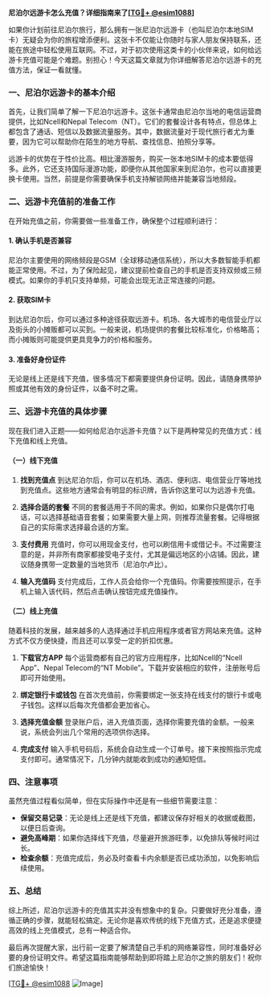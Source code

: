 **尼泊尔远游卡怎么充值？详细指南来了[[TG💪+ @esim1088](https://t.me/s/esim1088)]**

如果你计划前往尼泊尔旅行，那么拥有一张尼泊尔远游卡（也叫尼泊尔本地SIM卡）无疑会为你的旅程增添便利。这张卡不仅能让你随时与家人朋友保持联系，还能在旅途中轻松使用互联网。不过，对于初次使用这类卡的小伙伴来说，如何给远游卡充值可能是个难题。别担心！今天这篇文章就为你详细解答尼泊尔远游卡的充值方法，保证一看就懂。

### 一、尼泊尔远游卡的基本介绍

首先，让我们简单了解一下尼泊尔远游卡。这张卡通常由尼泊尔当地的电信运营商提供，比如Ncell和Nepal Telecom（NT）。它们的套餐设计各有特点，但总体上都包含了通话、短信以及数据流量服务。其中，数据流量对于现代旅行者尤为重要，因为它可以帮助你在陌生的地方导航、查找信息、拍照分享等。

远游卡的优势在于性价比高。相比漫游服务，购买一张本地SIM卡的成本要低得多。此外，它还支持国际漫游功能，即便你从其他国家来到尼泊尔，也可以直接更换卡使用。当然，前提是你需要确保手机支持解锁网络并能兼容当地频段。

### 二、远游卡充值前的准备工作

在开始充值之前，你需要做一些准备工作，确保整个过程顺利进行：

#### 1. 确认手机是否兼容
尼泊尔主要使用的网络频段是GSM（全球移动通信系统），所以大多数智能手机都能正常使用。不过，为了保险起见，建议提前检查自己的手机是否支持双频或三频模式。如果你的手机只支持单频，可能会出现无法正常连接的问题。

#### 2. 获取SIM卡
到达尼泊尔后，你可以通过多种途径获取远游卡。机场、各大城市的电信营业厅以及街头的小摊贩都可以买到。一般来说，机场提供的套餐比较标准化，价格略高；而小摊贩则可能提供更具竞争力的价格和服务。

#### 3. 准备好身份证件
无论是线上还是线下充值，很多情况下都需要提供身份证明。因此，请随身携带护照或其他有效的身份证件，以备不时之需。

### 三、远游卡充值的具体步骤

现在我们进入正题——如何给尼泊尔远游卡充值？以下是两种常见的充值方式：线下充值和线上充值。

#### （一）线下充值

1. **找到充值点**
   到达尼泊尔后，你可以在机场、酒店、便利店、电信营业厅等地找到充值点。这些地方通常会有明显的标识牌，告诉你这里可以为远游卡充值。

2. **选择合适的套餐**
   不同的套餐适用于不同的需求。例如，如果你只是偶尔打电话，可以选择基础语音套餐；如果需要大量上网，则推荐流量套餐。记得根据自己的实际需求选择最合适的方案。

3. **支付费用**
   充值时，你可以用现金支付，也可以刷信用卡或借记卡。不过需要注意的是，并非所有商家都接受电子支付，尤其是偏远地区的小店铺。因此，建议随身携带一定数量的当地货币（尼泊尔卢比）。

4. **输入充值码**
   支付完成后，工作人员会给你一个充值码。你需要按照提示，在手机上输入该代码，然后点击确认按钮完成充值操作。

#### （二）线上充值

随着科技的发展，越来越多的人选择通过手机应用程序或者官方网站来充值。这种方式不仅方便快捷，而且还可以享受一定的折扣优惠。

1. **下载官方APP**
   每个运营商都有自己的官方应用程序，比如Ncell的“Ncell App”、Nepal Telecom的“NT Mobile”。下载并安装相应的软件，注册账号后即可开始使用。

2. **绑定银行卡或钱包**
   在首次充值前，你需要绑定一张支持在线支付的银行卡或电子钱包。这样以后每次充值都会更加省心。

3. **选择充值金额**
   登录账户后，进入充值页面，选择你需要充值的金额。一般来说，系统会列出几个常用的选项供你选择。

4. **完成支付**
   输入手机号码后，系统会自动生成一个订单号。接下来按照指示完成支付即可。通常情况下，几分钟内就能收到成功的通知短信。

### 四、注意事项

虽然充值过程看似简单，但在实际操作中还是有一些细节需要注意：

- **保留交易记录**：无论是线上还是线下充值，都建议保存好相关的收据或截图，以便日后查询。
- **避免高峰期**：如果你选择线下充值，尽量避开旅游旺季，以免排队等候时间过长。
- **检查余额**：充值完成后，务必及时查看卡内余额是否已成功添加，以免影响后续使用。

### 五、总结

综上所述，尼泊尔远游卡的充值其实并没有想象中的复杂。只要做好充分准备，遵循正确的步骤，就能轻松搞定。无论你是喜欢传统的线下充值方式，还是追求便捷高效的线上充值模式，总有一种适合你。

最后再次提醒大家，出行前一定要了解清楚自己手机的网络兼容性，同时准备好必要的身份证明文件。希望这篇指南能够帮助到即将踏上尼泊尔之旅的朋友们！祝你们旅途愉快！

[[TG💪+ @esim1088](https://t.me/s/esim1088) ![Image](https://i.postimg.cc/4NQfJmqS/Snipaste-2025-05-13-00-14-12.png)]